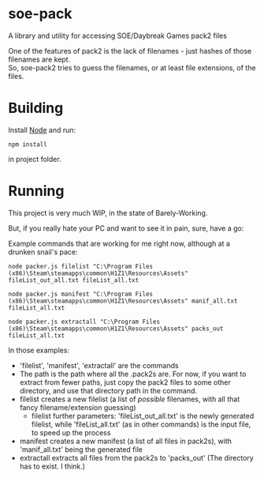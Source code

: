 soe-pack
=====

A library and utility for accessing SOE/Daybreak Games pack2 files

One of the features of pack2 is the lack of filenames - just hashes of those filenames are kept.  
So, soe-pack2 tries to guess the filenames, or at least file extensions, of the files.

Building
=====

Install [Node](http://nodejs.org/) and run:

    npm install

in project folder.

Running
=====

This project is very much WIP, in the state of Barely-Working.

But, if you really hate your PC and want to see it in pain, sure, have a go:

Example commands that are working for me right now, although at a drunken snail's pace:

`node packer.js filelist "C:\Program Files (x86)\Steam\steamapps\common\H1Z1\Resources\Assets" fileList_out_all.txt fileList_all.txt`

`node packer.js manifest "C:\Program Files (x86)\Steam\steamapps\common\H1Z1\Resources\Assets" manif_all.txt fileList_all.txt`

`node packer.js extractall "C:\Program Files (x86)\Steam\steamapps\common\H1Z1\Resources\Assets" packs_out fileList_all.txt`

In those examples:

* 'filelist', 'manifest', 'extractall' are the commands
* The path is the path where all the .pack2s are. For now, if you want to extract from fewer paths, just copy the pack2 files to some other directory, and use that directory path in the command. 
* filelist creates a new filelist (a list of *possible* filenames, with all that fancy filename/extension guessing)
  * filelist further parameters: 'fileList_out_all.txt' is the newly generated filelist, while 'fileList_all.txt' (as in other commands) is the input file, to speed up the process
* manifest creates a new manifest (a list of all files in pack2s), with 'manif_all.txt' being the generated file
* extractall extracts all files from the pack2s to 'packs_out' (The directory has to exist. I think.)

